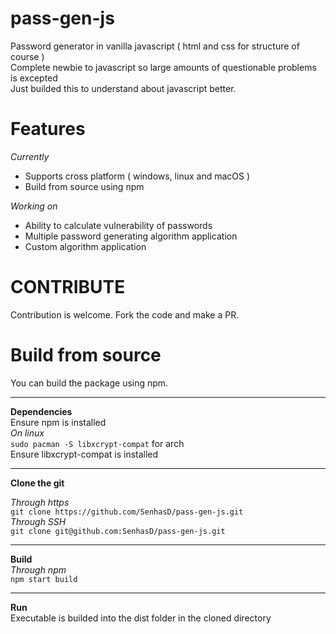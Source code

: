 # pass-gen-js
Password generator in vanilla javascript ( html and css for structure of course )<br>
Complete newbie to javascript so large amounts of questionable problems is excepted<br>
Just builded this to understand about javascript better.

# Features

_Currently_

- Supports cross platform ( windows, linux and macOS )
- Build from source using npm

_Working on_

- Ability to calculate vulnerability of passwords
- Multiple password generating algorithm application
- Custom algorithm application

# CONTRIBUTE
Contribution is welcome. Fork the code and make a PR.

# Build from source
You can build the package using npm. 
<br>
***
__Dependencies__ 
<br>
Ensure npm is installed 
<br>
_On linux_
<br>
```sudo pacman -S libxcrypt-compat``` for arch
<br>
Ensure libxcrypt-compat is installed 
<br>
***
__Clone the git__
<br>

_Through https_
<br>
```git clone https://github.com/SenhasD/pass-gen-js.git```
<br> 
_Through SSH_ 
<br>
```git clone git@github.com:SenhasD/pass-gen-js.git```
<br>
***
__Build__
<br>
_Through npm_
<br>
```npm start build```
<br>
***
__Run__
<br>
Executable is builded into the dist folder in the cloned directory
